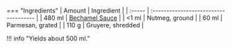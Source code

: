 === "Ingredients"
    | Amount | Ingredient                            |
    | :----- | :------------------------------------ |
    | 480 ml | [Bechamel Sauce](./bechamel-sauce.md) |
    | <1 ml  | Nutmeg, ground                        |
    | 60 ml  | Parmesan, grated                      |
    | 110 g  | Gruyere, shredded                     |

!!! info "Yields about 500 ml."
